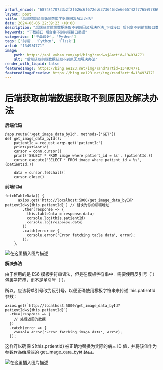```yaml
---
arturl_encode: "68747470733a2f2f626c6f672e:6373646e2e6e65742f77656978696e5f35333030343533312f:61727469636c652f64657461696c732f313334393334373731"
layout: post
title: "后端获取前端数据获取不到原因及解决办法"
date: 2024-06-06 22:09:23 +08:00
description: "后端获取前端数据获取不到原因及解决办法_下载接口 后台拿不到前端接口数据"
keywords: "下载接口 后台拿不到前端接口数据"
categories: ['毕业设计', 'Python']
tags: ['前端', 'Python', 'Flask']
artid: "134934771"
image:
    path: https://api.vvhan.com/api/bing?rand=sj&artid=134934771
    alt: "后端获取前端数据获取不到原因及解决办法"
render_with_liquid: false
featuredImage: https://bing.ee123.net/img/rand?artid=134934771
featuredImagePreview: https://bing.ee123.net/img/rand?artid=134934771
---
```


# 后端获取前端数据获取不到原因及解决办法

**后端代码**

```
@app.route('/get_image_data_byId', methods=['GET'])
def get_image_data_byId():
    patientId = request.args.get('patientId')
    print(patientId)
    cursor = conn.cursor()
    print('SELECT * FROM image where patient_id = %s', (patientId,))
    cursor.execute('SELECT * FROM image where patient_id = %s', (patientId,))

    data = cursor.fetchall()
    cursor.close()

```

**前端代码**

```
fetchTableData() {
      axios.get('http://localhost:5000/get_image_data_byId?patientId=${this.patientId}') // 替换为你的后端地址
        .then(response => {
          this.tableData = response.data;
          console.log(this.patientId)
          console.log(response.data)
        })
        .catch(error => {
          console.error('Error fetching table data', error);
        });
    },

```

![在这里插入图片描述](https://i-blog.csdnimg.cn/blog_migrate/f3eba12a0c3e327a60de9cb9d95ec27b.png)
  
**解决办法**
  
由于使用的是 ES6 模板字符串语法，但是在模板字符串中，需要使用反引号（`）包裹字符串，而不是单引号（'）。
  
所以，应该将单引号改为反引号，以便正确使用模板字符串来传递 this.patientId 参数：

```
axios.get(`http://localhost:5000/get_image_data_byId?patientId=${this.patientId}`)
  .then(response => {
    // 处理返回的数据
  })
  .catch(error => {
    console.error('Error fetching image data', error);
  });

```

这样可以确保 ${this.patientId} 被正确地替换为实际的病人 ID 值，并将该值作为参数传递给后端的 get_image_data_byId 路由。
  
![在这里插入图片描述](https://i-blog.csdnimg.cn/blog_migrate/81e4876576885f8beb0251d3c1baebb1.png)